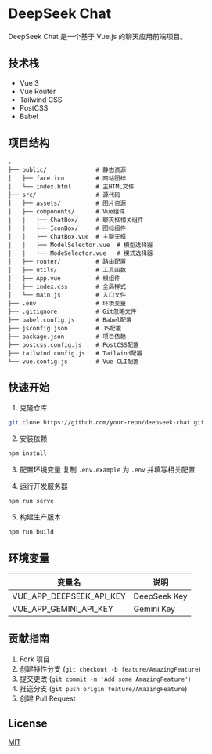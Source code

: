 # DeepSeek Chat

DeepSeek Chat 是一个基于 Vue.js 的聊天应用前端项目。

## 技术栈

-   Vue 3
-   Vue Router
-   Tailwind CSS
-   PostCSS
-   Babel

## 项目结构

```
.
├── public/              # 静态资源
│   ├── face.ico         # 网站图标
│   └── index.html       # 主HTML文件
├── src/                 # 源代码
│   ├── assets/          # 图片资源
│   ├── components/      # Vue组件
│   │   ├── ChatBox/     # 聊天框相关组件
│   │   ├── IconBox/     # 图标组件
│   │   ├── ChatBox.vue  # 主聊天框
│   │   ├── ModelSelector.vue  # 模型选择器
│   │   └── ModeSelector.vue   # 模式选择器
│   ├── router/          # 路由配置
│   ├── utils/           # 工具函数
│   ├── App.vue          # 根组件
│   ├── index.css        # 全局样式
│   └── main.js          # 入口文件
├── .env                 # 环境变量
├── .gitignore           # Git忽略文件
├── babel.config.js      # Babel配置
├── jsconfig.json        # JS配置
├── package.json         # 项目依赖
├── postcss.config.js    # PostCSS配置
├── tailwind.config.js   # Tailwind配置
└── vue.config.js        # Vue CLI配置
```

## 快速开始

1. 克隆仓库

```bash
git clone https://github.com/your-repo/deepseek-chat.git
```

2. 安装依赖

```bash
npm install
```

3. 配置环境变量
   复制 `.env.example` 为 `.env` 并填写相关配置

4. 运行开发服务器

```bash
npm run serve
```

5. 构建生产版本

```bash
npm run build
```

## 环境变量

| 变量名                   | 说明         |
| ------------------------ | ------------ |
| VUE_APP_DEEPSEEK_API_KEY | DeepSeek Key |
| VUE_APP_GEMINI_API_KEY   | Gemini Key   |

## 贡献指南

1. Fork 项目
2. 创建特性分支 (`git checkout -b feature/AmazingFeature`)
3. 提交更改 (`git commit -m 'Add some AmazingFeature'`)
4. 推送分支 (`git push origin feature/AmazingFeature`)
5. 创建 Pull Request

## License

[MIT](https://choosealicense.com/licenses/mit/)

